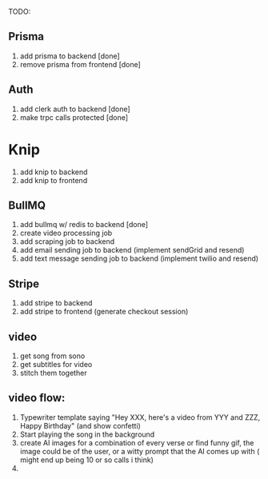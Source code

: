 TODO:

## Prisma

1. add prisma to backend [done]
2. remove prisma from frontend [done]

## Auth

1. add clerk auth to backend [done]
2. make trpc calls protected [done]

# Knip

1. add knip to backend
2. add knip to frontend

## BullMQ

1. add bullmq w/ redis to backend [done]
2. create video processing job
3. add scraping job to backend
4. add email sending job to backend (implement sendGrid and resend)
5. add text message sending job to backend (implement twilio and resend)

## Stripe

1. add stripe to backend
2. add stripe to frontend (generate checkout session)

## video

1. get song from sono
2. get subtitles for video
3. stitch them together

## video flow:

1. Typewriter template saying
   "Hey XXX, here's a video from YYY and ZZZ, Happy Birthday" (and show confetti)
2. Start playing the song in the background
3. create AI images for a combination of every verse or find funny gif, the image could be of the user, or a witty prompt that the AI comes up with ( might end up being 10 or so calls i think)
4.
